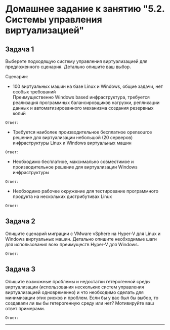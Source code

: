 # Домашнее задание к занятию "5.2. Системы управления виртуализацией"

## Задача 1 

Выберете подходящую систему управления виртуализацией для предложенного сценария. Детально опишите ваш выбор.

Сценарии:

- 100 виртуальных машин на базе Linux и Windows, общие задачи, нет особых требований  
Преимущественно Windows based инфраструктура, требуется реализация программных балансировщиков нагрузки, репликации данных и автоматизированного механизма создания резервных копий 
```
Ответ:
```
- Требуется наиболее производительное бесплатное opensource решение для виртуализации небольшой (20 серверов) инфраструктуры Linux и Windows виртуальных машин
```  
Ответ:
```
- Необходимо бесплатное, максимально совместимое и производительное решение для виртуализации Windows инфраструктуры 
```  
Ответ:
```
- Необходимо рабочее окружение для тестирование программного продукта на нескольких дистрибутивах Linux
```  
Ответ:
```
## Задача 2

Опишите сценарий миграции с VMware vSphere на Hyper-V для Linux и Windows виртуальных машин. Детально опишите необходимые шаги для использования всех преимуществ Hyper-V для Windows.
```  
Ответ:
```
## Задача 3 

Опишите возможные проблемы и недостатки гетерогенной среды виртуализации (использования нескольких систем управления виртуализацией одновременно) и что необходимо сделать для минимизации этих рисков и проблем. Если бы у вас был бы выбор, то создавали ли вы бы гетерогенную среду или нет? Мотивируйте ваш ответ примерами. 

```  
Ответ:
```
---
